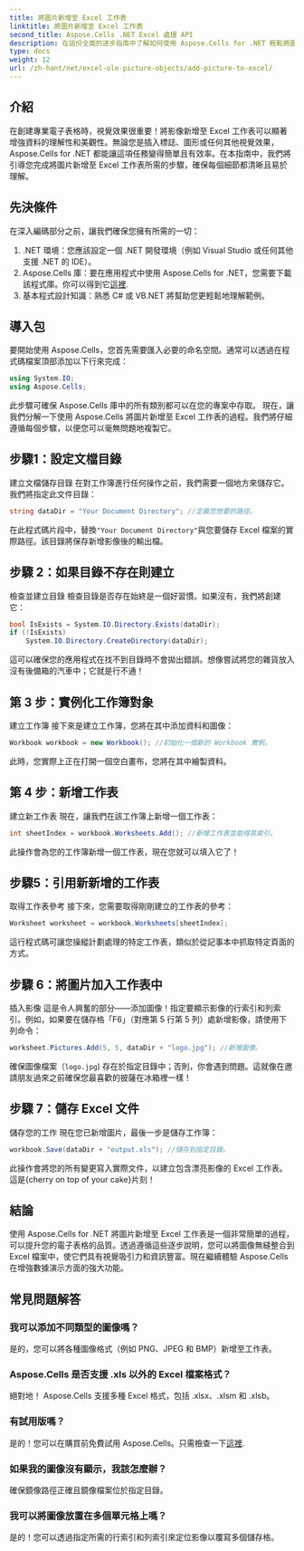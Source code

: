 ```yaml
---
title: 將圖片新增至 Excel 工作表
linktitle: 將圖片新增至 Excel 工作表
second_title: Aspose.Cells .NET Excel 處理 API
description: 在這份全面的逐步指南中了解如何使用 Aspose.Cells for .NET 輕鬆將圖片新增至 Excel 工作表。增強您的電子表格。
type: docs
weight: 12
url: /zh-hant/net/excel-ole-picture-objects/add-picture-to-excel/
---
```

## 介紹
在創建專業電子表格時，視覺效果很重要！將影像新增至 Excel 工作表可以顯著增強資料的理解性和美觀性。無論您是插入標誌、圖形或任何其他視覺效果，Aspose.Cells for .NET 都能讓這項任務變得簡單且有效率。在本指南中，我們將引導您完成將圖片新增至 Excel 工作表所需的步驟，確保每個細節都清晰且易於理解。
## 先決條件
在深入編碼部分之前，讓我們確保您擁有所需的一切：
1. .NET 環境：您應該設定一個 .NET 開發環境（例如 Visual Studio 或任何其他支援 .NET 的 IDE）。
2.  Aspose.Cells 庫：要在應用程式中使用 Aspose.Cells for .NET，您需要下載該程式庫。你可以得到它[這裡](https://releases.aspose.com/cells/net/).
3. 基本程式設計知識：熟悉 C# 或 VB.NET 將幫助您更輕鬆地理解範例。
## 導入包
要開始使用 Aspose.Cells，您首先需要匯入必要的命名空間。通常可以透過在程式碼檔案頂部添加以下行來完成：
```csharp
using System.IO;
using Aspose.Cells;
```
此步驟可確保 Aspose.Cells 庫中的所有類別都可以在您的專案中存取。
現在，讓我們分解一下使用 Aspose.Cells 將圖片新增至 Excel 工作表的過程。我們將仔細遵循每個步驟，以便您可以毫無問題地複製它。
## 步驟1：設定文檔目錄
建立文檔儲存目錄
在對工作簿進行任何操作之前，我們需要一個地方來儲存它。我們將指定此文件目錄：
```csharp
string dataDir = "Your Document Directory"; //定義您想要的路徑。
```
在此程式碼片段中，替換`"Your Document Directory"`與您要儲存 Excel 檔案的實際路徑。該目錄將保存新增影像後的輸出檔。
## 步驟 2：如果目錄不存在則建立
檢查並建立目錄
檢查目錄是否存在始終是一個好習慣。如果沒有，我們將創建它：
```csharp
bool IsExists = System.IO.Directory.Exists(dataDir);
if (!IsExists)
    System.IO.Directory.CreateDirectory(dataDir);
```
這可以確保您的應用程式在找不到目錄時不會拋出錯誤。想像嘗試將您的雜貨放入沒有後備箱的汽車中；它就是行不通！
## 第 3 步：實例化工作簿對象
建立工作簿
接下來是建立工作簿，您將在其中添加資料和圖像：
```csharp
Workbook workbook = new Workbook(); //初始化一個新的 Workbook 實例。
```
此時，您實際上正在打開一個空白畫布，您將在其中繪製資料。
## 第 4 步：新增工作表
建立新工作表
現在，讓我們在該工作簿上新增一個工作表：
```csharp
int sheetIndex = workbook.Worksheets.Add(); //新增工作表並取得其索引。
```
此操作會為您的工作簿新增一個工作表，現在您就可以填入它了！
## 步驟5：引用新新增的工作表
取得工作表參考
接下來，您需要取得剛剛建立的工作表的參考：
```csharp
Worksheet worksheet = workbook.Worksheets[sheetIndex];
```
這行程式碼可讓您操縱計劃處理的特定工作表，類似於從記事本中抓取特定頁面的方式。
## 步驟 6：將圖片加入工作表中
插入影像
這是令人興奮的部分——添加圖像！指定要顯示影像的行索引和列索引。例如，如果要在儲存格「F6」（對應第 5 行第 5 列）處新增影像，請使用下列命令：
```csharp
worksheet.Pictures.Add(5, 5, dataDir + "logo.jpg"); //新增圖像。
```
確保圖像檔案（`logo.jpg`) 存在於指定目錄中；否則，你會遇到問題。這就像在邀請朋友過來之前確保您最喜歡的披薩在冰箱裡一樣！
## 步驟 7：儲存 Excel 文件
儲存您的工作
現在您已新增圖片，最後一步是儲存工作簿：
```csharp
workbook.Save(dataDir + "output.xls"); //儲存到指定目錄。
```
此操作會將您的所有變更寫入實際文件，以建立包含漂亮影像的 Excel 工作表。這是{cherry on top of your cake}片刻！
## 結論
使用 Aspose.Cells for .NET 將圖片新增至 Excel 工作表是一個非常簡單的過程，可以提升您的電子表格的品質。透過遵循這些逐步說明，您可以將圖像無縫整合到 Excel 檔案中，使它們具有視覺吸引力和資訊豐富。現在繼續體驗 Aspose.Cells 在增強數據演示方面的強大功能。
## 常見問題解答
### 我可以添加不同類型的圖像嗎？
是的，您可以將各種圖像格式（例如 PNG、JPEG 和 BMP）新增至工作表。
### Aspose.Cells 是否支援 .xls 以外的 Excel 檔案格式？
絕對地！ Aspose.Cells 支援多種 Excel 格式，包括 .xlsx、.xlsm 和 .xlsb。
### 有試用版嗎？
是的！您可以在購買前免費試用 Aspose.Cells。只需檢查一下[這裡](https://releases.aspose.com/).
### 如果我的圖像沒有顯示，我該怎麼辦？
確保鏡像路徑正確且鏡像檔案位於指定目錄。
### 我可以將圖像放置在多個單元格上嗎？
是的！您可以透過指定所需的行索引和列索引來定位影像以覆寫多個儲存格。